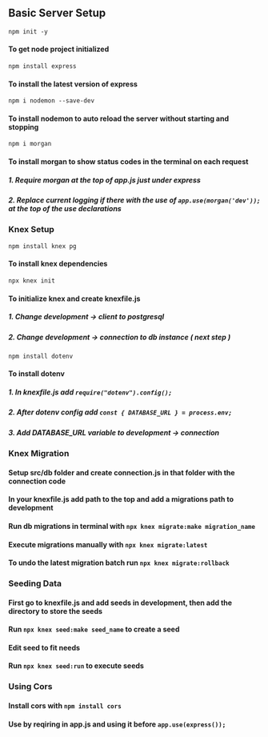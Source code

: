 ## Basic Server Setup

``` npm init -y ```

#### To get node project initialized

``` npm install express ```

#### To install the latest version of express

``` npm i nodemon --save-dev ```

#### To install nodemon to auto reload the server without starting and stopping

``` npm i morgan ```

#### To install morgan to show status codes in the terminal on each request
##### 1. Require morgan at the top of app.js just under express
##### 2. Replace current logging if there with the use of ``` app.use(morgan('dev')); ``` at the top of the use declarations

### Knex Setup

``` npm install knex pg ```

#### To install knex dependencies

``` npx knex init ```

#### To initialize knex and create knexfile.js
##### 1. Change development -> client to postgresql
##### 2. Change development -> connection to db instance ( next step )

``` npm install dotenv ```

#### To install dotenv
##### 1. In knexfile.js add ``` require("dotenv").config(); ```
##### 2. After dotenv config add ``` const { DATABASE_URL } = process.env; ```
##### 3. Add DATABASE_URL variable to development -> connection

### Knex Migration

#### Setup src/db folder and create connection.js in that folder with the connection code
#### In your knexfile.js add path to the top and add a migrations path to development
#### Run db migrations in terminal with ``` npx knex migrate:make migration_name ```
#### Execute migrations manually with ``` npx knex migrate:latest ```
#### To undo the latest migration batch run ``` npx knex migrate:rollback ```

### Seeding Data

#### First go to knexfile.js and add seeds in development, then add the directory to store the seeds
#### Run ``` npx knex seed:make seed_name ``` to create a seed
#### Edit seed to fit needs
#### Run ``` npx knex seed:run ``` to execute seeds

### Using Cors

#### Install cors with ``` npm install cors ```
#### Use by reqiring in app.js and using it before ``` app.use(express()); ```



